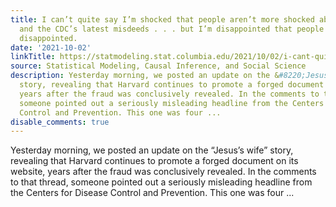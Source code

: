 ```yaml
---
title: I can’t quite say I’m shocked that people aren’t more shocked about Harvard
  and the CDC’s latest misdeeds . . . but I’m disappointed that people aren’t more
  disappointed.
date: '2021-10-02'
linkTitle: https://statmodeling.stat.columbia.edu/2021/10/02/i-cant-quite-say-im-shocked-that-people-arent-more-shocked-about-harvard-and-the-cdcs-latest-misdeeds-but-im-disappointed-that-people-arent-more-disappointed/
source: Statistical Modeling, Causal Inference, and Social Science
description: Yesterday morning, we posted an update on the &#8220;Jesus&#8217;s wife&#8221;
  story, revealing that Harvard continues to promote a forged document on its website,
  years after the fraud was conclusively revealed. In the comments to that thread,
  someone pointed out a seriously misleading headline from the Centers for Disease
  Control and Prevention. This one was four ...
disable_comments: true
---
```

Yesterday morning, we posted an update on the &#8220;Jesus&#8217;s wife&#8221; story, revealing that Harvard continues to promote a forged document on its website, years after the fraud was conclusively revealed. In the comments to that thread, someone pointed out a seriously misleading headline from the Centers for Disease Control and Prevention. This one was four ...